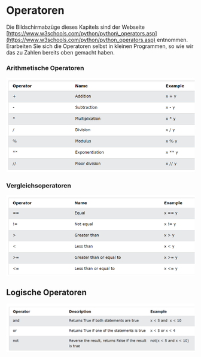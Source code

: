# Operatoren

Die Bildschirmabzüge dieses Kapitels sind der Webseite [https://www.w3schools.com/python/python\_operators.asp](https://www.w3schools.com/python/python_operators.asp) entnommen. Erarbeiten Sie sich die Operatoren selbst in kleinen Programmen, so wie wir das zu Zahlen bereits oben gemacht haben.

### Arithmetische Operatoren

![](../../.gitbook/assets/image%20%2810%29.png)

### Vergleichsoperatoren

![](../../.gitbook/assets/image%20%2834%29.png)

## Logische Operatoren

![](../../.gitbook/assets/image%20%2830%29.png)



